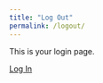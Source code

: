 ```yaml
---
title: "Log Out"
permalink: /logout/
---
```


<!-- Your login content here -->
<p>This is your login page.</p>
<a id="login-link" href="#" onclick="toggleLogin()">Log In</a>

<script>
  // Netlify Identity script and event handling
  netlifyIdentity.on('login', user => {
    console.log('User logged in', user);
    // Additional actions after login if needed
    updateLoginLink(user);
  });

  netlifyIdentity.on('logout', () => {
    console.log('User logged out');
    // Additional actions after logout if needed
    updateLoginLink(null);
  });

  function toggleLogin() {
    netlifyIdentity.open('login');
  }

  function updateLoginLink(user) {
    const loginLink = document.getElementById('login-link');

    if (loginLink) {
      if (user) {
        // Usuario autenticado, actualiza el texto del enlace
        loginLink.innerText = 'Log Out';
      } else {
        // Usuario no autenticado, restaura el texto del enlace
        loginLink.innerText = 'Log In';
      }
    }
  }
</script>
